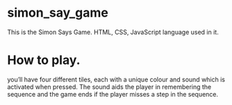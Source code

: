 # simon_say_game
This is the Simon Says Game. HTML, CSS, JavaScript language used in it.

# How to play.
you’ll have four different tiles, each with a unique colour and sound which is activated when pressed. The sound aids the player in remembering the sequence and the game ends if the player misses a step in the sequence.
